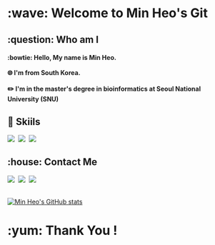 <h1>
  :wave: Welcome to Min Heo's Git 
</h1>

<h2>
  :question: Who am I 
</h2>
<h4>
  :bowtie: Hello, My name is Min Heo. <br> <br>
  🌐 I'm from South Korea. <br> <br>
  ✏️ I'm in the master's degree in bioinformatics at Seoul National University (SNU)
  <br>
</h4>
  
<h2>
  🔧 Skiils
</h2>
  
<div>
  <img src="https://img.shields.io/badge/Python-3766AB?style=flat-square&logo=Python&logoColor=white"/>&nbsp
  <img src="https://img.shields.io/badge/R-276DC3?style=flat-square&logo=R&logoColor=white"/>&nbsp
  <img src="https://img.shields.io/badge/C-A8B9CC?style=flat-square&logo=C&logoColor=white"/>
  <br>
</div>

<h2>
  :house: Contact Me
</h2>

<div>
  <img src="https://img.shields.io/badge/Facebook-1877F2?style=flat-square&logo=Facebook&logoColor=white"/>&nbsp
  <img src="https://img.shields.io/badge/Instagram-E4405F?style=flat-square&logo=Instagram&logoColor=white"/>&nbsp
  <img src="https://img.shields.io/badge/Gmail-EA4335?style=flat-square&logo=Gmail&logoColor=white"/>&nbsp
</div>

<br> 

[![Min Heo's GitHub stats](https://github-readme-stats.vercel.app/api?username=minheo)](https://github.com/heomanism/github-readme-stats)

<h1>
  :yum: Thank You !  
</h1>








